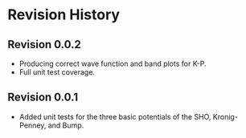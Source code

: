 # Revision History

## Revision 0.0.2

- Producing correct wave function and band plots for K-P.
- Full unit test coverage.

## Revision 0.0.1

- Added unit tests for the three basic potentials of the SHO, Kronig-Penney, and Bump.
